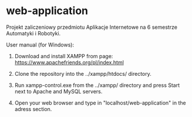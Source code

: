 # web-application
Projekt zaliczeniowy przedmiotu Aplikacje Internetowe na 6 semestrze Automatyki i Robotyki.

User manual (for Windows):
1. Download and install XAMPP from page: https://www.apachefriends.org/pl/index.html

2. Clone the repository into the ../xampp/htdocs/ directory.

3. Run xampp-control.exe from the ../xampp/ directory and press Start next to Apache and MySQL servers.

4. Open your web browser and type in "localhost/web-application" in the adress section.
